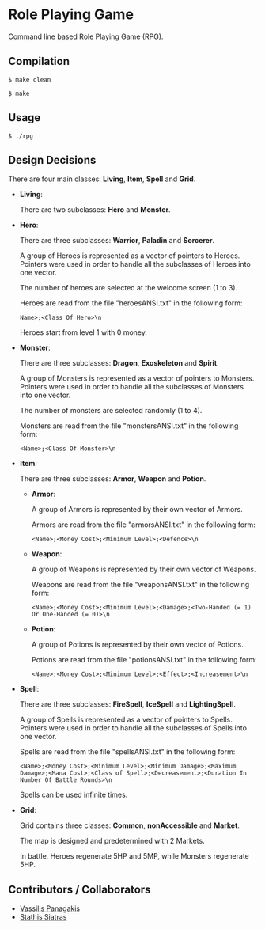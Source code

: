 # Role Playing Game
Command line based Role Playing Game (RPG).

## Compilation
`$ make clean`

`$ make`

## Usage
`$ ./rpg`

## Design Decisions
There are four main classes: **Living**, **Item**, **Spell** and **Grid**.
- **Living**:
   
   There are two subclasses: **Hero** and **Monster**.
 - **Hero**: 
 
   There are three subclasses: **Warrior**, **Paladin** and **Sorcerer**.
 
   A group of Heroes is represented as a vector of pointers to Heroes. Pointers were used in order to handle all the subclasses of Heroes into one vector.

   The number of heroes are selected at the welcome screen (1 to 3).

   Heroes are read from the file "heroesANSI.txt" in the following form:
   
   `Name>;<Class Of Hero>\n`

   Heroes start from level 1 with 0 money.

 - **Monster**: 
 
   There are three subclasses: **Dragon**, **Exoskeleton** and **Spirit**.

   A group of Monsters is represented as a vector of pointers to Monsters. Pointers were used in order to handle all the subclasses of Monsters into one vector.

   The number of monsters are selected randomly (1 to 4).

   Monsters are read from the file "monstersANSI.txt" in the following form:

   `<Name>;<Class Of Monster>\n`

 - **Item**:

   There are three subclasses: **Armor**, **Weapon** and **Potion**.

   - **Armor**:

     A group of Armors is represented by their own vector of Armors.

     Armors are read from the file "armorsANSI.txt" in the following form:

     `<Name>;<Money Cost>;<Minimum Level>;<Defence>\n`

   - **Weapon**:

     A group of Weapons is represented by their own vector of Weapons.

     Weapons are read from the file "weaponsANSI.txt" in the following form:

     `<Name>;<Money Cost>;<Minimum Level>;<Damage>;<Two-Handed (= 1) Or One-Handed (= 0)>\n`

   - **Potion**:

     A group of Potions is represented by their own vector of Potions.

     Potions are read from the file "potionsANSI.txt" in the following form:

     `<Name>;<Money Cost>;<Minimum Level>;<Effect>;<Increasement>\n`

- **Spell**:
   
   There are three subclasses: **FireSpell**, **IceSpell** and **LightingSpell**.

   A group of Spells is represented as a vector of pointers to Spells. Pointers were used in order to handle all the subclasses of Spells into one vector.

   Spells are read from the file "spellsANSI.txt" in the following form:

   `<Name>;<Money Cost>;<Minimum Level>;<Minimum Damage>;<Maximum Damage>;<Mana Cost>;<Class of Spell>;<Decreasement>;<Duration In Number Of Battle Rounds>\n`

   Spells can be used infinite times.

- **Grid**:
   
   Grid contains three classes: **Common**, **nonAccessible** and **Market**.

   The map is designed and predetermined with 2 Markets.

   In battle, Heroes regenerate 5HP and 5MP, while Monsters regenerate 5HP.
 
## Contributors / Collaborators
- [Vassilis Panagakis](https://github.com/vaspan98 "Vasilis Panagakis")
- [Stathis Siatras](https://github.com/ssiatras "Stathis Siatras")

